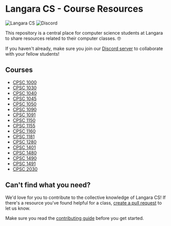 # Langara CS - Course Resources

![Langara CS](https://img.shields.io/badge/langara-cs-%23f15a22) ![Discord](https://img.shields.io/discord/753037165050593300)

This repository is a central place for computer science students at Langara to share resources related to their computer classes. 🤓

If you haven't already, make sure you join our [Discord server](https://discord.gg/uy3wCpZ) to collaborate with your fellow students!

## Courses

- [CPSC 1000](courses/cpsc1000/README.md)
- [CPSC 1030](courses/cpsc1030/README.md)
- [CPSC 1040](courses/cpsc1040/README.md)
- [CPSC 1045](courses/cpsc1045/README.md)
- [CPSC 1050](courses/cpsc1050/README.md)
- [CPSC 1090](courses/cpsc1090/README.md)
- [CPSC 1091](courses/cpsc1091/README.md)
- [CPSC 1150](courses/cpsc1150/README.md)
- [CPSC 1155](courses/cpsc1155/README.md)
- [CPSC 1160](courses/cpsc1160/README.md)
- [CPSC 1181](courses/cpsc1181/README.md)
- [CPSC 1280](courses/cpsc1280/README.md)
- [CPSC 1401](courses/cpsc1401/README.md)
- [CPSC 1480](courses/cpsc1480/README.md)
- [CPSC 1490](courses/cpsc1490/README.md)
- [CPSC 1491](courses/cpsc1491/README.md)
- [CPSC 2030](courses/cpsc2030/README.md)

## Can't find what you need?

We'd love for you to contribute to the collective knowledge of Langara CS! If there's a resource you've found helpful for a class, [create a pull request](https://github.com/langaracs/course-resources/compare) to let us know.

Make sure you read the [contributing guide](CONTRIBUTING.md) before you get started.
